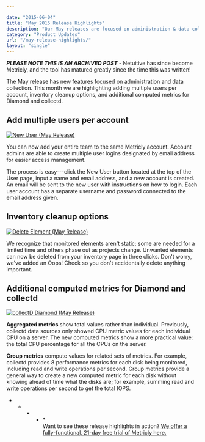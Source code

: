 ```yaml
---

date: "2015-06-04"
title: "May 2015 Release Highlights"
description: "Our May releases are focused on administration & data collection, including adding multiple users per account, inventory cleanup options and more."
category: "Product Updates"
url: "/may-release-highlights/"
layout: "single"
---
```

***PLEASE NOTE THIS IS AN ARCHIVED POST*** - Netuitive has since become Metricly, and the tool has matured greatly since the time this was written!

The May release has new features focused on administration and data collection. This month we are highlighting adding multiple users per account, inventory cleanup options, and additional computed metrics for Diamond and collectd.

Add multiple users per account
------------------------------

[![New User (May Release)](https://s3-us-west-2.amazonaws.com/com-netuitive-app-usw2-public/wp-content/uploads/2016/03/NewUser.jpg)](https://s3-us-west-2.amazonaws.com/com-netuitive-app-usw2-public/wp-content/uploads/2016/03/NewUser.jpg)

You can now add your entire team to the same Metricly account. Account admins are able to create multiple user logins designated by email address for easier access management.

The process is easy---click the New User button located at the top of the User page, input a name and email address, and a new account is created. An email will be sent to the new user with instructions on how to login. Each user account has a separate username and password connected to the email address given.

Inventory cleanup options
-------------------------

[![Delete Element (May Release)](https://s3-us-west-2.amazonaws.com/com-netuitive-app-usw2-public/wp-content/uploads/2016/03/deleteElement.jpg)](https://s3-us-west-2.amazonaws.com/com-netuitive-app-usw2-public/wp-content/uploads/2016/03/deleteElement.jpg)

We recognize that monitored elements aren't static: some are needed for a limited time and others phase out as projects change. Unwanted elements can now be deleted from your inventory page in three clicks. Don't worry, we've added an Oops! Check so you don't accidentally delete anything important.

Additional computed metrics for Diamond and collectd
----------------------------------------------------

[![collectD Diamond (May Release)](https://s3-us-west-2.amazonaws.com/com-netuitive-app-usw2-public/wp-content/uploads/2016/03/collectDDiamond.jpg)](https://s3-us-west-2.amazonaws.com/com-netuitive-app-usw2-public/wp-content/uploads/2016/03/collectDDiamond.jpg)

**Aggregated metrics** show total values rather than individual. Previously, collectd data sources only showed CPU metric values for each individual CPU on a server. The new computed metrics show a more practical value: the total CPU percentage for all the CPUs on the server.

**Group metrics** compute values for related sets of metrics. For example, collectd provides 8 performance metrics for each disk being monitored, including read and write operations per second. Group metrics provide a general way to create a new computed metric for each disk without knowing ahead of time what the disks are; for example, summing read and write operations per second to get the total IOPS.

* * * * *\
Want to see these release highlights in action?  [We offer a fully-functional, 21-day free trial of Metricly here.](/signup)
